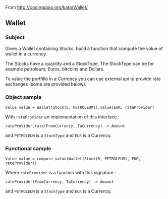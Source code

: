 From http://codingdojo.org/kata/Wallet/

## Wallet

### Subject

Given a Wallet containing Stocks, build a function that compute the value of wallet in a currency.

The Stocks have a quantity and a StockType. The StockType can be for example petroleum, Euros, bitcoins and Dollars.

To value the portfilio in a Currency you can use external api to provide rate exchanges (some are provided below).


### Object sample

    Value value = Wallet(Stock(5, PETROLEUM)).value(EUR, rateProvider)

With `rateProvider` an implementation of this interface :

    rateProvider.rate(FromCurrency, ToCurrency) -> Amount

and `PETROLEUM` is a `StockType` and `EUR` is a Currency.


### Functional sample

    Value value = compute_value(Wallet(Stock(5, PETROLEUM), EUR, rateProvider))

Where `rateProvider` is a function with this signature :

    rateProvider(FromCurrency, ToCurrency) -> Amount

and `PETROLEUM` is a `StockType` and `EUR` is a Currency.
